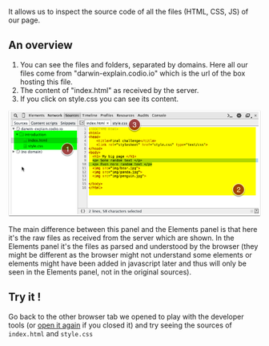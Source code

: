 It allows us to inspect the source code of all the files (HTML, CSS, JS) of our page.

## An overview

1. You can see the files and folders, separated by domains. Here all our files come from "darwin-explain.codio.io" which is the url of the box hosting this file.
1. The content of "index.html" as received by the server.
1. If you click on style.css you can see its content.

![](.guides/img/sources-panel/an-overview.png)

The main difference between this panel and the Elements panel is that here it's the raw files as received from the server which are shown. In the Elements panel it's the files as parsed and understood by the browser (they might be different as the browser might not understand some elements or elements might have been added in javascript later and thus will only be seen in the Elements panel, not in the original sources).


## Try it ! 
Go back to the other browser tab we opened to play with the developer tools (or <a href="introduction/index.html" target="_blank">open it again</a> if you closed it) and try seeing the sources of `index.html` and `style.css`
